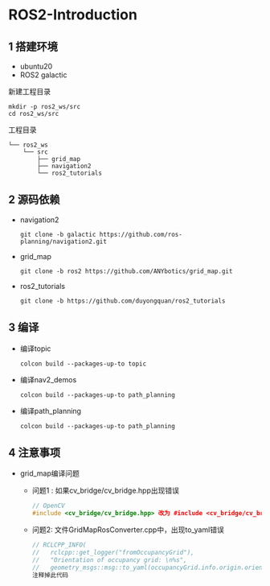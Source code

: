 # ROS2-Introduction

## 1 搭建环境

* ubuntu20
* ROS2 galactic

新建工程目录

```shell
mkdir -p ros2_ws/src
cd ros2_ws/src
```

工程目录

```
└── ros2_ws
    └── src
        ├── grid_map
        ├── navigation2
        └── ros2_tutorials
```

## 2 源码依赖

* navigation2

  ```shell
  git clone -b galactic https://github.com/ros-planning/navigation2.git
  ```

* grid_map

  ```
  git clone -b ros2 https://github.com/ANYbotics/grid_map.git
  ```

* ros2_tutorials

  ```shell
  git clone -b https://github.com/duyongquan/ros2_tutorials
  ```

## 3 编译

* 编译topic

  ```
  colcon build --packages-up-to topic
  ```

* 编译nav2_demos

  ```
  colcon build --packages-up-to path_planning 
  ```

* 编译path_planning

  ```
  colcon build --packages-up-to path_planning 
  ```

## 4 注意事项

* grid_map编译问题

  * 问题1 : 如果cv_bridge/cv_bridge.hpp出现错误

    ```c++
    // OpenCV
    #include <cv_bridge/cv_bridge.hpp> 改为 #include <cv_bridge/cv_bridge.h>
    ```

  * 问题2: 文件GridMapRosConverter.cpp中，出现to_yaml错误

    ```c++
    // RCLCPP_INFO(
    //   rclcpp::get_logger("fromOccupancyGrid"),
    //   "Orientation of occupancy grid: \n%s",
    //   geometry_msgs::msg::to_yaml(occupancyGrid.info.origin.orientation).c_str());
    注释掉此代码
    ```

    